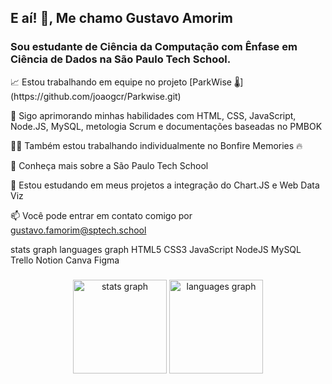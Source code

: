 <h2>E aí! 👋, Me chamo Gustavo Amorim</h2>
<h3>Sou estudante de Ciência da Computação com Ênfase em Ciência de Dados na São Paulo Tech School.</h3>
📈 Estou trabalhando em equipe no projeto [ParkWise 🌡](https://github.com/joaogcr/Parkwise.git)

🌱 Sigo aprimorando minhas habilidades com HTML, CSS, JavaScript, Node.JS, MySQL, metologia Scrum e documentações baseadas no PMBOK

👨‍💻 Também estou trabalhando individualmente no Bonfire Memories 🔥

🤝 Conheça mais sobre a São Paulo Tech School

💬 Estou estudando em meus projetos a integração do Chart.JS e Web Data Viz

📫 Você pode entrar em contato comigo por gustavo.famorim@sptech.school

stats graph languages graph
HTML5 CSS3 JavaScript NodeJS MySQL Trello Notion Canva Figma

###

<div align="center">
  <img src="https://github-readme-stats.vercel.app/api?username=GustavoVFA-SPTECH&hide_title=false&hide_rank=false&show_icons=true&include_all_commits=true&count_private=true&disable_animations=false&theme=monokai&locale=en&hide_border=false" height="150" alt="stats graph"  />
  <img src="https://github-readme-stats.vercel.app/api/top-langs?username=GustavoVFA-SPTECH&locale=en&hide_title=false&layout=compact&card_width=320&langs_count=5&theme=monokai&hide_border=false" height="150" alt="languages graph"  />
</div>

###

###

###
